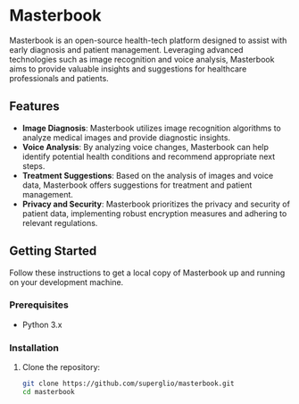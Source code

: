 # Masterbook

Masterbook is an open-source health-tech platform designed to assist with early diagnosis and patient management. Leveraging advanced technologies such as image recognition and voice analysis, Masterbook aims to provide valuable insights and suggestions for healthcare professionals and patients.

## Features

- **Image Diagnosis**: Masterbook utilizes image recognition algorithms to analyze medical images and provide diagnostic insights.
- **Voice Analysis**: By analyzing voice changes, Masterbook can help identify potential health conditions and recommend appropriate next steps.
- **Treatment Suggestions**: Based on the analysis of images and voice data, Masterbook offers suggestions for treatment and patient management.
- **Privacy and Security**: Masterbook prioritizes the privacy and security of patient data, implementing robust encryption measures and adhering to relevant regulations.

## Getting Started

Follow these instructions to get a local copy of Masterbook up and running on your development machine.

### Prerequisites

- Python 3.x

### Installation

1. Clone the repository:

   ```bash
   git clone https://github.com/superglio/masterbook.git
   cd masterbook
